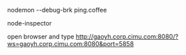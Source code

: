 nodemon --debug-brk ping.coffee

node-inspector

open browser and type http://gaoyh.corp.cimu.com:8080/?ws=gaoyh.corp.cimu.com:8080&port=5858
